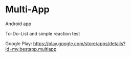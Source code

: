 # Multi-App
Android app

To-Do-List and simple reaction test 

Google Play: https://play.google.com/store/apps/details?id=my.bestapp.multiapp

